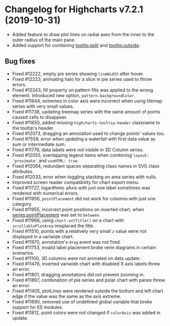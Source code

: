 # Changelog for Highcharts v7.2.1 (2019-10-31)

- Added feature to draw plot lines on radial axes from the inner to the outer radius of the main pane.
- Added support for combining [tooltip.split](https://api.highcharts.com/highcharts/tooltip.split) and [tooltip.outside](https://api.highcharts.com/highcharts/tooltip.outside).

## Bug fixes
- Fixed #12222, empty pie series showing `lineWidth` after hover.
- Fixed #12223, animating halo for a slice in pie series used to throw errors.
- Fixed  #12243, fill property on pattern fills was applied to the wrong element. Introduced new option, `pattern.backgroundColor`.
- Fixed #11644, extremes in color axis were incorrect when using tilemap series with very small values.
- Fixed #11738, updating treemap series with the same amount of points caused cells to disappear.
- Fixed #11650, added missing `highcharts-tooltip-header` classname to the tooltip's header.
- Fixed #12073, dragging an annotation used to change points' values too.
- Fixed #7559, error when updating a waterfall with first data value as sum or intermediate sum.
- Fixed #11776, data labels were not visible in 3D Column series.
- Fixed #12055, overlapping legend items when combining `layout: 'proximate'` and `useHTML: true`.
- Fixed #12064, redundant spaces separating class names in SVG class attributes.
- Fixed #12033, error when toggling stacking on area series with nulls.
- Improved screen reader compatibility for chart export menu.
- Fixed #11727, logarithmic yAxis with just one label sometimes was rendered with numerical errors.
- Fixed #11956, `pointPlacement` did not work for columns with just one category.
- Fixed #11955, incorrect point positions on inverted chart, when [series.pointPlacement](https://api.highcharts.com/highcharts/plotOptions.series.pointPlacement) was set to `between`.
- Fixed #11966, using `chart.setTitle()` on a chart with `scrollablePlotArea` misplaced the title.
- Fixed #11510, points with a relatively very small `z` value were not displayed in a variwide chart.
- Fixed #11970, annotation's `drag` event was not fired.
- Fixed #11753, invalid label placement broke venn diagrams in certain scenarios.
- Fixed #11100, 3D columns were not animated on data update.
- Fixed #11476, inverted variwide chart with disabled X axis labels threw an error.
- Fixed #11801, dragging annotations did not prevent zooming in.
- Fixed #11897, combination of pie series and polar chart with panes threw an error.
- Fixed #11405, plotLines were rendered outside the bottom and left chart edge if the value was the same as the axis extreme.
- Fixed #11690, removed use of undefined global variable that broke support for ES modules.
- Fixed #11812, point colors were not changed if `colorAxis` was added in update.
